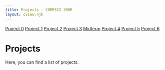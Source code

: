 ```yaml
---
title: Projects - COMPSCI 390R
layout: cview.njk
---
```


<div class="container">
    <div class="sidebar">
        <a class="opt_button" type="projects" id="00" href="#">Project 0</a>
        <a class="opt_button" type="projects" id="01" href="#">Project 1</a>
        <a class="opt_button" type="projects" id="02" href="#">Project 2</a>
        <a class="opt_button" type="projects" id="03" href="#">Project 3</a>
        <a class="opt_button" type="projects" id="midterm" href="#">Midterm</a>
        <a class="opt_button" type="projects" id="04" href="#">Project 4</a>
        <a class="opt_button" type="projects" id="05" href="#">Project 5</a>
        <a class="opt_button" type="projects" id="06" href="#">Project 6</a>
    </div>
    <div class="content">
        <h1>Projects</h1>
        <p>Here, you can find a list of projects.</p>
    </div>
</div>